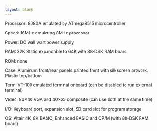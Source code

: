 ```yaml
---
layout: blank
---
```


Processor:    8080A emulated by ATmega8515 microcontroller

Speed:           16MHz emulating 8MHz processor

Power:          DC wall wart power supply

RAM:           32K Static expandable to 64K with 88-DSK RAM board

ROM:           none

Case:           Aluminum front/rear panels painted front with silkscreen artwork. Plastic top/bottom

Term:         VT-100 emulated terminal onboard (can be disabled to run external terminal)

Video:           80×40 VGA and 40×25 composite (can use both at the same time)

I/O:              Keyboard port, expansion slot, SD card slot for program storage

OS:               Altair 4K,  8K BASIC, Enhanced BASIC and CP/M (with 88-DSK RAM board)

